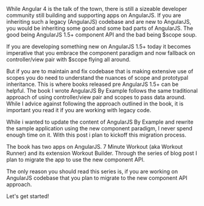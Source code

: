 While Angular 4 is the talk of the town, there is still a sizeable developer community still building and supporting apps on AngularJS. If you are inheriting such a legacy (AngularJS) codebase and are new to AngularJS, you would be inheriting some good and some bad parts of AngularJS. The good being AngularJS 1.5+ component API and the bad being $scope soup. 

If you are developing something new on AngularJS 1.5+ today it becomes imperative that you embrace the component paradigm and now fallback on controller/view pair with $scope flying all around. 

But if you are to maintain and fix codebase that is making extensive use of scopes you do need to understand the nuances of scope and prototypal inheritance. This is where books released pre AngularJS 1.5+ can be helpful. The book I wrote AngularJS By Example follows the same traditional approach of using controller/view pair and scopes to pass data around. While I advice against following the approach outlined in the book, it is important you read it if you are working with legacy code.

While i wanted to update the content of AngularJS By Example and rewrite the sample application using the new component paradigm, I never spend enough time on it. With this post i plan to kickoff this migration process. 

The book has two apps on AngularJS. 7 Minute Workout (aka Workout Runner) and its extension Workout Builder. Through the series of blog post I plan to migrate the app to use the new component API.

The only reason you should read this series is, if you are working on AngularJS codebase that you plan to migrate to the new component API approach.

Let's get started!


